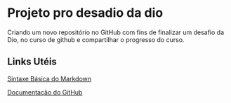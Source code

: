 # Projeto pro desadio da dio
Criando um novo repositório no GitHub com fins de finalizar um desafio da Dio, no curso de github e compartilhar o
progresso do curso.

## Links Utéis 
[Sintaxe Básica do Markdown](https://markdown.net.br/sintaxe-basica/)

[Documentação do GitHub](https://docs.github.com/pt)
